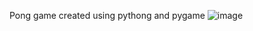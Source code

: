 Pong game created using pythong and pygame ![image](https://github.com/siiinx10/Pong-Game/assets/91077872/b385ef0e-f3f1-471f-a92e-724e3f994e03)
